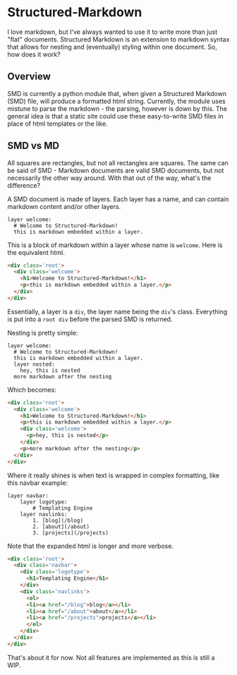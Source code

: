 # Structured-Markdown
I love markdown, but I've always wanted to use it to write more than just "flat" documents. 
Structured Markdown is an extension to markdown syntax that allows for nesting and (eventually) styling within one document.
So, how does it work?

## Overview
SMD is currently a python module that, when given a Structured Markdown (SMD) file, will produce a formatted html string.
Currently, the module uses mistune to parse the markdown - the parsing, however is down by this.
The general idea is that a static site could use these easy-to-write SMD files in place of html templates or the like.

## SMD vs MD
All squares are rectangles, but not all rectangles are squares.
The same can be said of SMD - Markdown documents are valid SMD documents, but not necessarily the other way around.
With that out of the way, what's the difference?

A SMD document is made of layers.
Each layer has a name, and can contain markdown content and/or other layers. 

```
layer welcome:
  # Welcome to Structured-Markdown!
  this is markdown embedded within a layer.
```

This is a block of markdown within a layer whose name is `welcome`.
Here is the equivalent html.

```html
<div class='root'>
  <div class='welcome'>
    <h1>Welcome to Structured-Markdown!</h1>
    <p>this is markdown embedded within a layer.</p>
  </div>
</div>
```

Essentially, a layer is a `div`, the layer name being the `div`'s class. 
Everything is put into a `root div` before the parsed SMD is returned.

Nesting is pretty simple:

```
layer welcome:
  # Welcome to Structured-Markdown!
  this is markdown embedded within a layer.
  layer nested:
    hey, this is nested
  more markdown after the nesting
```

Which becomes:

```html
<div class='root'>
  <div class='welcome'>
    <h1>Welcome to Structured-Markdown!</h1>
    <p>this is markdown embedded within a layer.</p>
    <div class='welcome'>
      <p>hey, this is nested</p>
    </div>
    <p>more markdown after the nesting</p>
  </div>
</div>
```

Where it really shines is when text is wrapped in complex formatting, like this navbar example:

```
layer navbar:
    layer logotype:
        # Templating Engine
    layer navlinks:
        1. [blog](/blog)
        2. [about](/about)
        3. [projects](/projects)
```

Note that the expanded html is longer and more verbose.

```html
<div class='root'>
  <div class='navbar'>
    <div class='logotype'>
      <h1>Templating Engine</h1>
    </div>
    <div class='navlinks'>
      <ol>
      <li><a href="/blog">blog</a></li>
      <li><a href="/about">about</a></li>
      <li><a href="/projects">projects</a></li>
      </ol>
    </div>
  </div>
</div>
```

That's about it for now.
Not all features are implemented as this is still a WIP.
